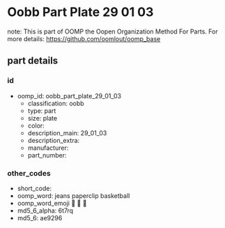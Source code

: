 # Oobb Part Plate 29 01 03  

note: This is part of OOMP the Oopen Organization Method For Parts. For more details: https://github.com/oomlout/oomp_base

##  part details





### id
* oomp_id: oobb_part_plate_29_01_03
  * classification: oobb
  * type: part
  * size: plate
  * color: 
  * description_main: 29_01_03
  * description_extra: 
  * manufacturer: 
  * part_number: 

### other_codes
* short_code: 
* oomp_word: jeans paperclip basketball
* oomp_word_emoji :jeans: :paperclip: :basketball:
* md5_6_alpha: 6t7rq
* md5_6: ae9296